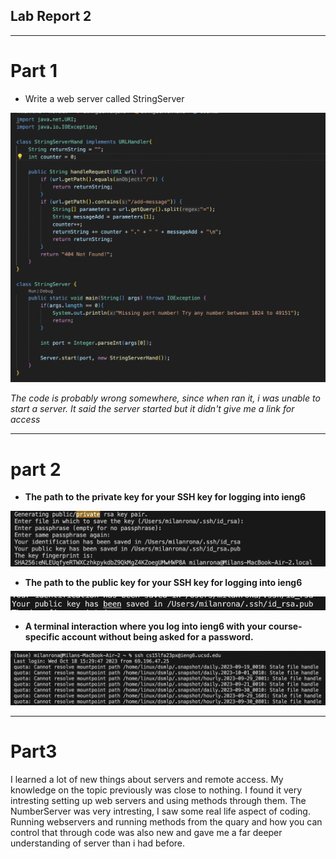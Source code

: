 ## Lab Report 2

---
# Part 1


- Write a web server called StringServer

![image_code](RealTry.png)


*The code is probably wrong somewhere, since when ran it, i was unable to start a server. It said the server started but it didn't give me a link for access*

---
# part 2

- **The path to the private key for your SSH key for logging into ieng6**

![image_private](private_public_key.png)



- **The path to the public key for your SSH key for logging into ieng6**

![image_public](public_key.png)



- **A terminal interaction where you log into ieng6 with your course-specific account without being asked for a password.**



![image_no_pass](log_in_without.png)


---
# Part3

I learned a lot of new things about servers and remote access. My knowledge on the topic previously was close to nothing. I found it very intresting setting up web servers and using methods through them. The NumberServer was very intresting, I saw some real life aspect of coding. Running webservers and running methods from the quary and how you can control that through code was also new and gave me a far deeper understanding of server than i had before. 





